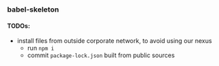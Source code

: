 ### babel-skeleton

#### TODOs:
- install files from outside corporate network, to avoid using our nexus
	- run `npm i`
	- commit `package-lock.json` built from public sources
